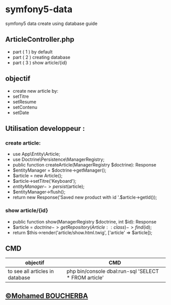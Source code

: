# symfony5-data
symfony5 data create using database guide

## ArticleController.php
- part ( 1 <!-- @Route("/article", name="app_article") --> ) by default
- part ( 2 <!-- @Route("/create-article", name="create_article") -->) creating database
- part ( 3 <!-- @Route("/article/{id}", name="article_show") --> ) show article/{id}
## objectif
- create new article by:
- setTitre
- setResume
- setContenu
- setDate

## Utilisation developpeur :
### create article:

- use App\Entity\Article;
- use Doctrine\Persistence\ManagerRegistry;
- public function createArticle(ManagerRegistry $doctrine): Response
- $entityManager = $doctrine->getManager();
- $article = new Article();
- $article->setTitre('Keyboard');
- $entityManager->persist($article);
- $entityManager->flush();
- return new Response('Saved new product with id '.$article->getId());
### show article/{id}
- public function show(ManagerRegistry $doctrine, int $id): Response
- $article = $doctrine->getRepository(Article::class)->find($id);
- return $this->render('article/show.html.twig', ['article' => $article]);
## CMD
|  objectif     | CMD |
|-----|-----|
|to see all articles in database|php bin/console dbal:run-sql 'SELECT * FROM article'|

## [&copy;Mohamed BOUCHERBA](https://mohamed-boucherba.fr/)